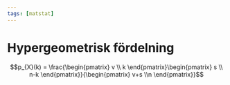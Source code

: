 ```yaml
---
tags: [matstat]
---
```

# Hypergeometrisk fördelning

$$p_{X}(k) = \frac{\begin{pmatrix} v \\ k \end{pmatrix}\begin{pmatrix} s \\ n-k \end{pmatrix}}{\begin{pmatrix} v+s \\n \end{pmatrix}}$$